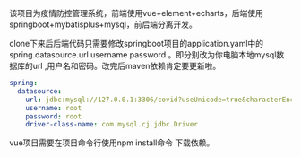该项目为疫情防控管理系统，前端使用vue+element+echarts，后端使用springboot+mybatisplus+mysql，前后端分离开发。

clone下来后后端代码只需要修改springboot项目的application.yaml中的spring.datasource.url username password 。即分别改为你电脑本地mysql数据库的url ,用户名和密码。改完后maven依赖肯定要更新啦。

```yaml
spring:
  datasource:
    url: jdbc:mysql://127.0.0.1:3306/covid?useUnicode=true&characterEncoding=UTF-8&serverTimezone=Asia/Shanghai
    username: root
    password: root
    driver-class-name: com.mysql.cj.jdbc.Driver
```

vue项目需要在项目命令行使用npm install命令 下载依赖。
